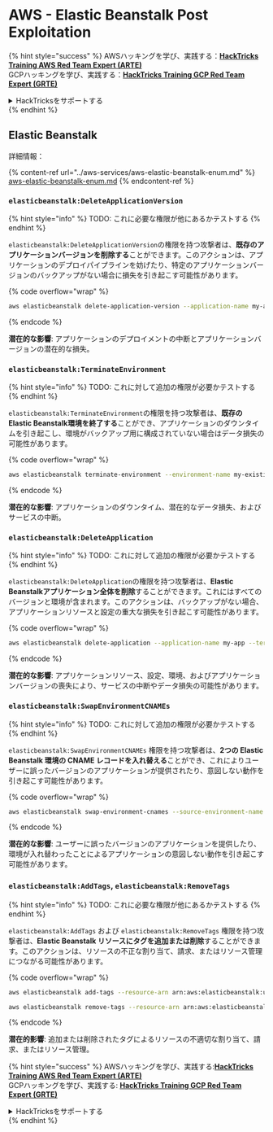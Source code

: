 # AWS - Elastic Beanstalk Post Exploitation

{% hint style="success" %}
AWSハッキングを学び、実践する：<img src="../../../.gitbook/assets/image (1) (1) (1).png" alt="" data-size="line">[**HackTricks Training AWS Red Team Expert (ARTE)**](https://training.hacktricks.xyz/courses/arte)<img src="../../../.gitbook/assets/image (1) (1) (1).png" alt="" data-size="line">\
GCPハッキングを学び、実践する：<img src="../../../.gitbook/assets/image (2).png" alt="" data-size="line">[**HackTricks Training GCP Red Team Expert (GRTE)**<img src="../../../.gitbook/assets/image (2).png" alt="" data-size="line">](https://training.hacktricks.xyz/courses/grte)

<details>

<summary>HackTricksをサポートする</summary>

* [**サブスクリプションプラン**](https://github.com/sponsors/carlospolop)を確認してください！
* **💬 [**Discordグループ**](https://discord.gg/hRep4RUj7f)または[**Telegramグループ**](https://t.me/peass)に参加するか、**Twitter** 🐦 [**@hacktricks\_live**](https://twitter.com/hacktricks_live)**をフォローしてください。**
* **ハッキングのトリックを共有するには、[**HackTricks**](https://github.com/carlospolop/hacktricks)および[**HackTricks Cloud**](https://github.com/carlospolop/hacktricks-cloud)のGitHubリポジトリにPRを提出してください。**

</details>
{% endhint %}

## Elastic Beanstalk

詳細情報：

{% content-ref url="../aws-services/aws-elastic-beanstalk-enum.md" %}
[aws-elastic-beanstalk-enum.md](../aws-services/aws-elastic-beanstalk-enum.md)
{% endcontent-ref %}

### `elasticbeanstalk:DeleteApplicationVersion`

{% hint style="info" %}
TODO: これに必要な権限が他にあるかテストする
{% endhint %}

`elasticbeanstalk:DeleteApplicationVersion`の権限を持つ攻撃者は、**既存のアプリケーションバージョンを削除する**ことができます。このアクションは、アプリケーションのデプロイパイプラインを妨げたり、特定のアプリケーションバージョンのバックアップがない場合に損失を引き起こす可能性があります。

{% code overflow="wrap" %}
```bash
aws elasticbeanstalk delete-application-version --application-name my-app --version-label my-version
```
{% endcode %}

**潜在的な影響**: アプリケーションのデプロイメントの中断とアプリケーションバージョンの潜在的な損失。

### `elasticbeanstalk:TerminateEnvironment`

{% hint style="info" %}
TODO: これに対して追加の権限が必要かテストする
{% endhint %}

`elasticbeanstalk:TerminateEnvironment`の権限を持つ攻撃者は、**既存のElastic Beanstalk環境を終了する**ことができ、アプリケーションのダウンタイムを引き起こし、環境がバックアップ用に構成されていない場合はデータ損失の可能性があります。

{% code overflow="wrap" %}
```bash
aws elasticbeanstalk terminate-environment --environment-name my-existing-env
```
{% endcode %}

**潜在的な影響**: アプリケーションのダウンタイム、潜在的なデータ損失、およびサービスの中断。

### `elasticbeanstalk:DeleteApplication`

{% hint style="info" %}
TODO: これに対して追加の権限が必要かテストする
{% endhint %}

`elasticbeanstalk:DeleteApplication`の権限を持つ攻撃者は、**Elastic Beanstalkアプリケーション全体を削除**することができます。これにはすべてのバージョンと環境が含まれます。このアクションは、バックアップがない場合、アプリケーションリソースと設定の重大な損失を引き起こす可能性があります。

{% code overflow="wrap" %}
```bash
aws elasticbeanstalk delete-application --application-name my-app --terminate-env-by-force
```
{% endcode %}

**潜在的な影響**: アプリケーションリソース、設定、環境、およびアプリケーションバージョンの喪失により、サービスの中断やデータ損失の可能性があります。

### `elasticbeanstalk:SwapEnvironmentCNAMEs`

{% hint style="info" %}
TODO: これに対して追加の権限が必要かテストする
{% endhint %}

`elasticbeanstalk:SwapEnvironmentCNAMEs` 権限を持つ攻撃者は、**2つの Elastic Beanstalk 環境の CNAME レコードを入れ替える**ことができ、これによりユーザーに誤ったバージョンのアプリケーションが提供されたり、意図しない動作を引き起こす可能性があります。

{% code overflow="wrap" %}
```bash
aws elasticbeanstalk swap-environment-cnames --source-environment-name my-env-1 --destination-environment-name my-env-2
```
{% endcode %}

**潜在的な影響**: ユーザーに誤ったバージョンのアプリケーションを提供したり、環境が入れ替わったことによるアプリケーションの意図しない動作を引き起こす可能性があります。

### `elasticbeanstalk:AddTags`, `elasticbeanstalk:RemoveTags`

{% hint style="info" %}
TODO: これに必要な権限が他にあるかテストする
{% endhint %}

`elasticbeanstalk:AddTags` および `elasticbeanstalk:RemoveTags` 権限を持つ攻撃者は、**Elastic Beanstalk リソースにタグを追加または削除**することができます。このアクションは、リソースの不正な割り当て、請求、またはリソース管理につながる可能性があります。

{% code overflow="wrap" %}
```bash
aws elasticbeanstalk add-tags --resource-arn arn:aws:elasticbeanstalk:us-west-2:123456789012:environment/my-app/my-env --tags Key=MaliciousTag,Value=1

aws elasticbeanstalk remove-tags --resource-arn arn:aws:elasticbeanstalk:us-west-2:123456789012:environment/my-app/my-env --tag-keys MaliciousTag
```
{% endcode %}

**潜在的影響**: 追加または削除されたタグによるリソースの不適切な割り当て、請求、またはリソース管理。

{% hint style="success" %}
AWSハッキングを学び、実践する:<img src="../../../.gitbook/assets/image (1) (1) (1).png" alt="" data-size="line">[**HackTricks Training AWS Red Team Expert (ARTE)**](https://training.hacktricks.xyz/courses/arte)<img src="../../../.gitbook/assets/image (1) (1) (1).png" alt="" data-size="line">\
GCPハッキングを学び、実践する: <img src="../../../.gitbook/assets/image (2).png" alt="" data-size="line">[**HackTricks Training GCP Red Team Expert (GRTE)**<img src="../../../.gitbook/assets/image (2).png" alt="" data-size="line">](https://training.hacktricks.xyz/courses/grte)

<details>

<summary>HackTricksをサポートする</summary>

* [**サブスクリプションプラン**](https://github.com/sponsors/carlospolop)を確認してください！
* **💬 [**Discordグループ**](https://discord.gg/hRep4RUj7f)または[**Telegramグループ**](https://t.me/peass)に参加するか、**Twitter** 🐦 [**@hacktricks\_live**](https://twitter.com/hacktricks_live)**をフォローしてください。**
* **[**HackTricks**](https://github.com/carlospolop/hacktricks)および[**HackTricks Cloud**](https://github.com/carlospolop/hacktricks-cloud)のGitHubリポジトリにPRを提出してハッキングトリックを共有してください。**

</details>
{% endhint %}
